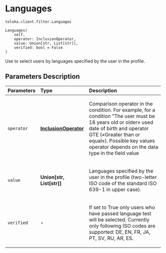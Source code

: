 # Languages
`toloka.client.filter.Languages`

```
Languages(
    self,
    operator: InclusionOperator,
    value: Union[str, List[str]],
    verified: bool = False
)
```

Use to select users by languages specified by the user in the profile.

## Parameters Description

| Parameters | Type | Description |
| :----------| :----| :-----------|
`operator`|**[InclusionOperator](toloka.client.primitives.operators.InclusionOperator.md)**|<p>Comparison operator in the condition. For example, for a condition &quot;The user must be 18 years old or older» used date of birth and operator GTE («Greater than or equal»). Possible key values operator depends on the data type in the field value</p>
`value`|**Union\[str, List\[str\]\]**|<p>Languages specified by the user in the profile (two-letter ISO code of the standard ISO 639-1 in upper case).</p>
`verified`|**-**|<p>If set to True only users who have passed language test will be selected. Currently only following ISO codes are supported: DE, EN, FR, JA, PT, SV, RU, AR, ES.</p>
